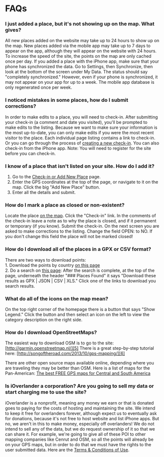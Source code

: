 # FAQs

### I just added a place, but it's not showing up on the map. What gives?

All new places added on the website may take up to 24 hours to show up on the map. New places added via the mobile app may take up to 7 days to appear on the app, although they will appear on the website with 24 hours. To increase the speed of the site, the points on the map are only cached once per day. If you added a place with the iPhone app, make sure that your phone has synchronized the data. Go to Settings, then Synchronize, then look at the bottom of the screen under My Data. The status should say "completely synchronized." However, even if your phone is synchronized, it may not appear on your app for up to a week. The mobile app database is only regenerated once per week. 

### I noticed mistakes in some places, how do I submit corrections?

In order to make edits to a place, you will need to check-in. After submitting your check-in (a comment and date you visited), you'll be prompted to make edits to the listing. Because we want to make sure your information is the most up-to-date, you can only make edits if you were the most recent visitor to the place. Each individual page listing contains a link to check-in. Or you can go through the process of [creating a new check-in][1]. You can also check-in from the iPhone app. Note: You will need to register for the site before you can check-in.

### I know of a place that isn't listed on your site. How do I add it?

1.  Go to the [Check-in or Add New Place][2] page.
2. Enter the GPS coordinates at the top of the page, or navigate to it on the map. Click the big "Add New Place" button.
3. Enter all the details and submit.

### How do I mark a place as closed or non-existent?

Locate the place [on the map][2]. Click the "Check-in" link. In the comments of the check-in leave a note as to why the place is closed, and if it permanent or temporary (if you know). Submit the check-in. On the next screen you are asked to make corrections to the listing. Change the field OPEN: to NO. If you don't change this field the place will not be marked closed!

### How do I download all of the places in a GPX or CSV format?

There are two ways to download points:  
1\. Download the points by country [on this page][3]   
2\. Do a search on [this page][4]:  After the search is complete, at the top of the page, underneath the header "### Places Found" it says "Download these results as GPX | JSON | CSV | XLS." Click one of the links to download you search results.

### What do all of the icons on the map mean?

On the top right corner of the homepage there is a button that says "Show Legend." Click the button and then select an icon on the left to view the category description on the right side.

### How do I download OpenStreetMaps?

The easiest way to download OSM is to go to the site: [http://garmin.openstreetmap.nl/][5]
There is a great step-by-step tutorial here: [http://songoftheroad.com/2013/10/gps-mapping/][6]

There are other open source maps available online, depending where you are traveling they may be better than OSM. Here is a list of maps for the Pan-American: [The best FREE GPS maps for Central and South America][7]

### Is iOverlander a corporation? Are you going to sell my data or start charging me to use the site?

iOverlander is a nonprofit, meaning any money we earn or that is donated goes to paying for the costs of hosting and maintaining the site. We intend to keep it free for overlanders forever, although expect us to eventually ask for donations, because it's not free to host website and list iPhone apps. But no, we aren't in this to make money, especially off overlanders! We do not intend to sell any of the data, but we do request ownership of it so that we can share it. For example, we're going to give all of these POI to other mapping companies like Cenrut and OSM, so all the points will already be on your GPS maps, but in order to do that we must have the rights to the user submitted data. Here are the [Terms & Conditions of Use][8].

[1]: http://app.ioverlander.com/check_ins/new
[2]: http://app.ioverlander.com/check_ins/new
[3]: http://app.ioverlander.com/countries/places_by_country
[4]: http://app.ioverlander.com/places/search 
[5]: http://garmin.openstreetmap.nl/
[6]: http://songoftheroad.com/2013/10/gps-mapping/
[7]: http://liferemotely.com/gear/choosing-gear/266-the-best-free-gps-maps-for-central-and-south-america
[8]: /static/terms-and-conditions "iOverlander Terms and Conditions of Use"
